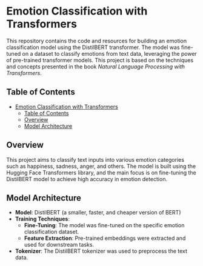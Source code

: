 # Emotion Classification with Transformers

This repository contains the code and resources for building an emotion classification model using the DistilBERT transformer. The model was fine-tuned on a dataset to classify emotions from text data, leveraging the power of pre-trained transformer models. This project is based on the techniques and concepts presented in the book *Natural Language Processing with Transformers*.

## Table of Contents
- [Emotion Classification with Transformers](#emotion-classification-with-transformers)
  - [Table of Contents](#table-of-contents)
  - [Overview](#overview)
  - [Model Architecture](#model-architecture)

## Overview
This project aims to classify text inputs into various emotion categories such as happiness, sadness, anger, and others. The model is built using the Hugging Face Transformers library, and the main focus is on fine-tuning the DistilBERT model to achieve high accuracy in emotion detection.

## Model Architecture
- **Model**: DistilBERT (a smaller, faster, and cheaper version of BERT)
- **Training Techniques**:
  - **Fine-Tuning**: The model was fine-tuned on the specific emotion classification dataset.
  - **Feature Extraction**: Pre-trained embeddings were extracted and used for downstream tasks.
- **Tokenizer**: The DistilBERT tokenizer was used to preprocess the text data.

